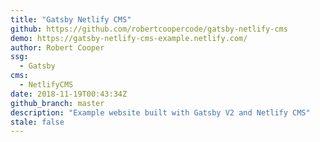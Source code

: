 ```yaml
---
title: "Gatsby Netlify CMS"
github: https://github.com/robertcoopercode/gatsby-netlify-cms
demo: https://gatsby-netlify-cms-example.netlify.com/
author: Robert Cooper
ssg:
  - Gatsby
cms:
  - NetlifyCMS
date: 2018-11-19T00:43:34Z
github_branch: master
description: "Example website built with Gatsby V2 and Netlify CMS"
stale: false
---
```

